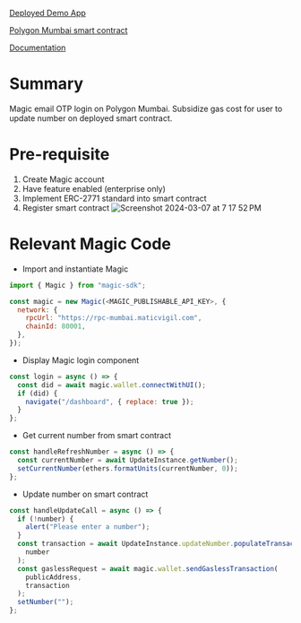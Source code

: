 [Deployed Demo App]()

[Polygon Mumbai smart contract](https://mumbai.polygonscan.com/address/0xb7a854c1ebc50ce9085f64fe90f993375d398fdc#code)

[Documentation](https://magic.link/docs/wallets/enterprise-features/gas-subsidy)

# Summary
Magic email OTP login on Polygon Mumbai. Subsidize gas cost for user to update number on deployed smart contract.

# Pre-requisite
1. Create Magic account
2. Have feature enabled (enterprise only)
3. Implement ERC-2771 standard into smart contract
4. Register smart contract
![Screenshot 2024-03-07 at 7 17 52 PM](https://github.com/ayv8er/magic-gasless-subsidy/assets/84942969/d88ea1b4-d2b4-4c7a-a28b-d88ec6e3374e)

# Relevant Magic Code

- Import and instantiate Magic
```javascript
import { Magic } from "magic-sdk";

const magic = new Magic(<MAGIC_PUBLISHABLE_API_KEY>, {
  network: {
    rpcUrl: "https://rpc-mumbai.maticvigil.com",
    chainId: 80001,
  },
});
```

- Display Magic login component
```javascript
const login = async () => {
  const did = await magic.wallet.connectWithUI();
  if (did) {
    navigate("/dashboard", { replace: true });
  }
};
```

- Get current number from smart contract
```javascript
const handleRefreshNumber = async () => {
  const currentNumber = await UpdateInstance.getNumber();
  setCurrentNumber(ethers.formatUnits(currentNumber, 0));
};
```

- Update number on smart contract
```javascript
const handleUpdateCall = async () => {
  if (!number) {
    alert("Please enter a number");
  }
  const transaction = await UpdateInstance.updateNumber.populateTransaction(
    number
  );
  const gaslessRequest = await magic.wallet.sendGaslessTransaction(
    publicAddress,
    transaction
  );
  setNumber("");
};
```
